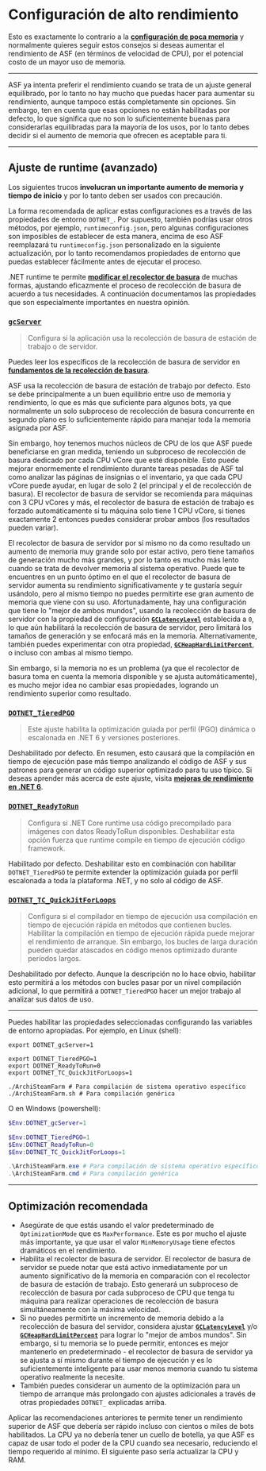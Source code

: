 # Configuración de alto rendimiento

Esto es exactamente lo contrario a la **[configuración de poca memoria](https://github.com/JustArchiNET/ArchiSteamFarm/wiki/Low-memory-setup-es-ES)** y normalmente quieres seguir estos consejos si deseas aumentar el rendimiento de ASF (en términos de velocidad de CPU), por el potencial costo de un mayor uso de memoria.

---

ASF ya intenta preferir el rendimiento cuando se trata de un ajuste general equilibrado, por lo tanto no hay mucho que puedas hacer para aumentar su rendimiento, aunque tampoco estás completamente sin opciones. Sin embargo, ten en cuenta que esas opciones no están habilitadas por defecto, lo que significa que no son lo suficientemente buenas para considerarlas equilibradas para la mayoría de los usos, por lo tanto debes decidir si el aumento de memoria que ofrecen es aceptable para ti.

---

## Ajuste de runtime (avanzado)

Los siguientes trucos **involucran un importante aumento de memoria y tiempo de inicio** y por lo tanto deben ser usados con precaución.

La forma recomendada de aplicar estas configuraciones es a través de las propiedades de entorno `DOTNET_`. Por supuesto, también podrías usar otros métodos, por ejemplo, `runtimeconfig.json`, pero algunas configuraciones son imposibles de establecer de esta manera, encima de eso ASF reemplazará tu `runtimeconfig.json` personalizado en la siguiente actualización, por lo tanto recomendamos propiedades de entorno que puedas establecer fácilmente antes de ejecutar el proceso.

.NET runtime te permite **[modificar el recolector de basura](https://docs.microsoft.com/es-es/dotnet/core/run-time-config/garbage-collector)** de muchas formas, ajustando eficazmente el proceso de recolección de basura de acuerdo a tus necesidades. A continuación documentamos las propiedades que son especialmente importantes en nuestra opinión.

### [`gcServer`](https://docs.microsoft.com/es-es/dotnet/core/run-time-config/garbage-collector#flavors-of-garbage-collection)

> Configura si la aplicación usa la recolección de basura de estación de trabajo o de servidor.

Puedes leer los específicos de la recolección de basura de servidor en **[fundamentos de la recolección de basura](https://docs.microsoft.com/dotnet/standard/garbage-collection/fundamentals)**.

ASF usa la recolección de basura de estación de trabajo por defecto. Esto se debe principalmente a un buen equilibrio entre uso de memoria y rendimiento, lo que es más que suficiente para algunos bots, ya que normalmente un solo subproceso de recolección de basura concurrente en segundo plano es lo suficientemente rápido para manejar toda la memoria asignada por ASF.

Sin embargo, hoy tenemos muchos núcleos de CPU de los que ASF puede beneficiarse en gran medida, teniendo un subproceso de recolección de basura dedicado por cada CPU vCore que esté disponible. Esto puede mejorar enormemente el rendimiento durante tareas pesadas de ASF tal como analizar las páginas de insignias o el inventario, ya que cada CPU vCore puede ayudar, en lugar de solo 2 (el principal y el de recolección de basura). El recolector de basura de servidor se recomienda para máquinas con 3 CPU vCores y más, el recolector de basura de estación de trabajo es forzado automáticamente si tu máquina solo tiene 1 CPU vCore, si tienes exactamente 2 entonces puedes considerar probar ambos (los resultados pueden variar).

El recolector de basura de servidor por sí mismo no da como resultado un aumento de memoria muy grande solo por estar activo, pero tiene tamaños de generación mucho más grandes, y por lo tanto es mucho más lento cuando se trata de devolver memoria al sistema operativo. Puede que te encuentres en un punto óptimo en el que el recolector de basura de servidor aumenta su rendimiento significativamente y te gustaría seguir usándolo, pero al mismo tiempo no puedes permitirte ese gran aumento de memoria que viene con su uso. Afortunadamente, hay una configuración que tiene lo "mejor de ambos mundos", usando la recolección de basura de servidor con la propiedad de configuración **[`GCLatencyLevel`](https://github.com/JustArchiNET/ArchiSteamFarm/wiki/Low-memory-setup-es-ES#gclatencylevel)** establecida a `0`, lo que aún habilitará la recolección de basura de servidor, pero limitará los tamaños de generación y se enfocará más en la memoria. Alternativamente, también puedes experimentar con otra propiedad, **[`GCHeapHardLimitPercent`](https://github.com/JustArchiNET/ArchiSteamFarm/wiki/Low-memory-setup-es-ES#gcheaphardlimitpercent)**, o incluso con ambas al mismo tiempo.

Sin embargo, si la memoria no es un problema (ya que el recolector de basura toma en cuenta la memoria disponible y se ajusta automáticamente), es mucho mejor idea no cambiar esas propiedades, logrando un rendimiento superior como resultado.

### **[`DOTNET_TieredPGO`](https://docs.microsoft.com/es-es/dotnet/core/run-time-config/compilation#profile-guided-optimization)**

> Este ajuste habilita la optimización guiada por perfil (PGO) dinámica o escalonada en .NET 6 y versiones posteriores.

Deshabilitado por defecto. En resumen, esto causará que la compilación en tiempo de ejecución pase más tiempo analizando el código de ASF y sus patrones para generar un código superior optimizado para tu uso típico. Si deseas aprender más acerca de este ajuste, visita **[mejoras de rendimiento en .NET 6](https://devblogs.microsoft.com/dotnet/performance-improvements-in-net-6)**.

### **[`DOTNET_ReadyToRun`](https://docs.microsoft.com/es-es/dotnet/core/run-time-config/compilation#readytorun)**

> Configura si .NET Core runtime usa código precompilado para imágenes con datos ReadyToRun disponibles. Deshabilitar esta opción fuerza que runtime compile en tiempo de ejecución código framework.

Habilitado por defecto. Deshabilitar esto en combinación con habilitar `DOTNET_TieredPGO` te permite extender la optimización guiada por perfil escalonada a toda la plataforma .NET, y no solo al código de ASF.

### **[`DOTNET_TC_QuickJitForLoops`](https://docs.microsoft.com/es-es/dotnet/core/run-time-config/compilation#quick-jit-for-loops)**

> Configura si el compilador en tiempo de ejecución usa compilación en tiempo de ejecución rápida en métodos que contienen bucles. Habilitar la compilación en tiempo de ejecución rápida puede mejorar el rendimiento de arranque. Sin embargo, los bucles de larga duración pueden quedar atascados en código menos optimizado durante períodos largos.

Deshabilitado por defecto. Aunque la descripción no lo hace obvio, habilitar esto permitirá a los métodos con bucles pasar por un nivel compilación adicional, lo que permitirá a `DOTNET_TieredPGO` hacer un mejor trabajo al analizar sus datos de uso.

---

Puedes habilitar las propiedades seleccionadas configurando las variables de entorno apropiadas. Por ejemplo, en Linux (shell):

```shell
export DOTNET_gcServer=1

export DOTNET_TieredPGO=1
export DOTNET_ReadyToRun=0
export DOTNET_TC_QuickJitForLoops=1

./ArchiSteamFarm # Para compilación de sistema operativo específico
./ArchiSteamFarm.sh # Para compilación genérica
```

O en Windows (powershell):

```powershell
$Env:DOTNET_gcServer=1

$Env:DOTNET_TieredPGO=1
$Env:DOTNET_ReadyToRun=0
$Env:DOTNET_TC_QuickJitForLoops=1

.\ArchiSteamFarm.exe # Para compilación de sistema operativo específico
.\ArchiSteamFarm.cmd # Para compilación genérica
```

---

## Optimización recomendada

- Asegúrate de que estás usando el valor predeterminado de `OptimizationMode` que es `MaxPerformance`. Este es por mucho el ajuste más importante, ya que usar el valor `MinMemoryUsage` tiene efectos dramáticos en el rendimiento.
- Habilita el recolector de basura de servidor. El recolector de basura de servidor se puede notar que está activo inmediatamente por un aumento significativo de la memoria en comparación con el recolector de basura de estación de trabajo. Esto generará un subproceso de recolección de basura por cada subproceso de CPU que tenga tu máquina para realizar operaciones de recolección de basura simultáneamente con la máxima velocidad.
- Si no puedes permitirte un incremento de memoria debido a la recolección de basura del servidor, considera ajustar **[`GCLatencyLevel`](https://github.com/JustArchiNET/ArchiSteamFarm/wiki/Low-memory-setup-es-ES#gclatencylevel)** y/o **[`GCHeapHardLimitPercent`](https://github.com/JustArchiNET/ArchiSteamFarm/wiki/Low-memory-setup-es-ES#gcheaphardlimitpercent)** para lograr lo "mejor de ambos mundos". Sin embargo, si tu memoria se lo puede permitir, entonces es mejor mantenerlo en predeterminado - el recolector de basura de servidor ya se ajusta a sí mismo durante el tiempo de ejecución y es lo suficientemente inteligente para usar menos memoria cuando tu sistema operativo realmente la necesite.
- También puedes considerar un aumento de la optimización para un tiempo de arranque más prolongado con ajustes adicionales a través de otras propiedades `DOTNET_` explicadas arriba.

Aplicar las recomendaciones anteriores te permite tener un rendimiento superior de ASF que debería ser rápido incluso con cientos o miles de bots habilitados. La CPU ya no debería tener un cuello de botella, ya que ASF es capaz de usar todo el poder de la CPU cuando sea necesario, reduciendo el tiempo requerido al mínimo. El siguiente paso sería actualizar la CPU y RAM.